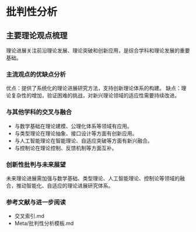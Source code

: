 # 批判性分析

## 主要理论观点梳理

理论进展关注前沿理论发展、理论突破和创新应用，是综合学科和理论发展的重要基础。

### 主流观点的优缺点分析

优点：提供了系统化的理论进展研究方法，支持创新理论体系的构建。
缺点：理论复杂性的增加，验证困难的挑战，对新兴理论领域的适应性需要持续改进。

### 与其他学科的交叉与融合

- 与数学基础在理论建模、公理化体系等领域有应用。
- 与类型理论在理论抽象、接口设计等方面有创新应用。
- 与人工智能理论在智能理论、自适应突破等方面有新兴融合。
- 与控制论在理论控制、反馈机制等方面互补。

### 创新性批判与未来展望

未来理论进展需加强与数学基础、类型理论、人工智能理论、控制论等领域的融合，推动智能化、自适应的理论进展研究体系。

### 参考文献与进一步阅读

- 交叉索引.md
- Meta/批判性分析模板.md
